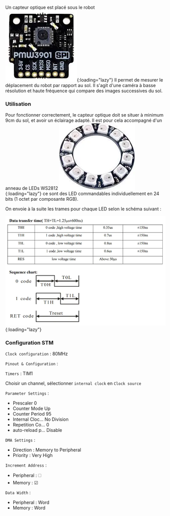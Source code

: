 [order]:       # (2)
[title]:       # (Capteur optique)
[description]: # (Documentation sur le capteur optique)

Un capteur optique est placé sous le robot
![PMW3901](/static/images/optic_sensor/PMW3901.webp){:loading="lazy"}
Il permet de mesurer le déplacement du robot par rapport au sol. Il s'agit d'une caméra à basse résolution et haute fréquence qui compare des images successives du sol.

### Utilisation 

Pour fonctionner correctement, le capteur optique doit se situer à minimum 9cm du sol, et avoir un éclairage adapté.
Il est pour cela accompagné d'un anneau de LEDs WS2812
![WS2812](/static/images/optic_sensor/LED.webp){:loading="lazy"}
ce sont des LED commandables individuellement en 24 bits (1 octet par composante RGB).

On envoie à la suite les trames pour chaque LED selon le schéma suivant :

![Commande WS2812](/static/images/optic_sensor/command.webp){:loading="lazy"}

### Configuration STM

`Clock configuration` : 80MHz

`Pinout & Configuration` :

`Timers` : 	TIM1

Choisir un channel, sélectionner `internal clock` en `Clock source`

`Parameter Settings` :

* Prescaler		0
* Counter Mode	Up
* Counter Period	95
* Internal Cloc...	No Division
* Repetition Co...	0
* auto-reload p...	Disable
	
`DMA Settings` :

* Direction :	Memory to Peripheral
* Priority :	Very High

`Increment Address` :

* Peripheral : 🗆
* Memory : 	 ☑

`Data Width` :

* Peripheral : Word
* Memory : 	 Word